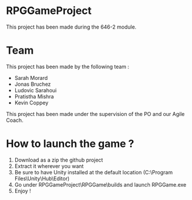 # RPGGameProject
This project has been made during the 646-2 module.

# Team

This project has been made by the following team :

- Sarah Morard
- Jonas Bruchez
- Ludovic Sarahoui
- Pratistha Mishra
- Kevin Coppey

This project has been made under the supervision of the PO and our Agile Coach.

# How to launch the game ?

1) Download as a zip the github project
2) Extract it wherever you want
3) Be sure to have Unity installed at the default location (C:\Program Files\Unity\Hub\Editor)
4) Go under RPGGameProject\RPGGame\builds and launch RPGGame.exe
5) Enjoy !
